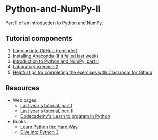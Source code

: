 # Python-and-NumPy-II
Part II of an introduction to Python and NumPy.

## Tutorial components
1. [Logging into GitHub (reminder)](Lesson/GitHub.md)
2. [Installing Anaconda (if it failed last week)](Lesson/Anaconda.md)
3. [Introduction to Python and NumPy, part II](Lesson/Python-and-NumPy-II.md)
4. [Laboratory exercise 2](https://github.com/Intro-Quantitative-Geology/Lab-exercise-2)
5. [Helpful tips for completing the exercises with Classroom for Github](Lesson/Classroom.md)

## Resources
- Web pages
  - [Last year's tutorial, part I](https://wiki.helsinki.fi/x/5LHABw)
  - [Last year's tutorial, part II](https://wiki.helsinki.fi/x/3hTkBw)
  - [Codecademy's Learn to program in Python](https://www.codecademy.com/learn/python)
- Books
  - [Learn Python the Hard Way](http://learnpythonthehardway.org/book/)
  - [Dive into Python 3](http://www.diveinto.org/python3/)
